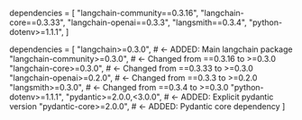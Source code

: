 dependencies = [
    "langchain-community==0.3.16",
    "langchain-core==0.3.33",
    "langchain-openai==0.3.3",
    "langsmith==0.3.4",
    "python-dotenv>=1.1.1",
]



dependencies = [
    "langchain>=0.3.0",              # ← ADDED: Main langchain package
    "langchain-community>=0.3.0",    # ← Changed from ==0.3.16 to >=0.3.0
    "langchain-core>=0.3.0",         # ← Changed from ==0.3.33 to >=0.3.0
    "langchain-openai>=0.2.0",       # ← Changed from ==0.3.3 to >=0.2.0
    "langsmith>=0.3.0",              # ← Changed from ==0.3.4 to >=0.3.0
    "python-dotenv>=1.1.1",
    "pydantic>=2.0.0,<3.0.0",        # ← ADDED: Explicit pydantic version
    "pydantic-core>=2.0.0",          # ← ADDED: Pydantic core dependency
]